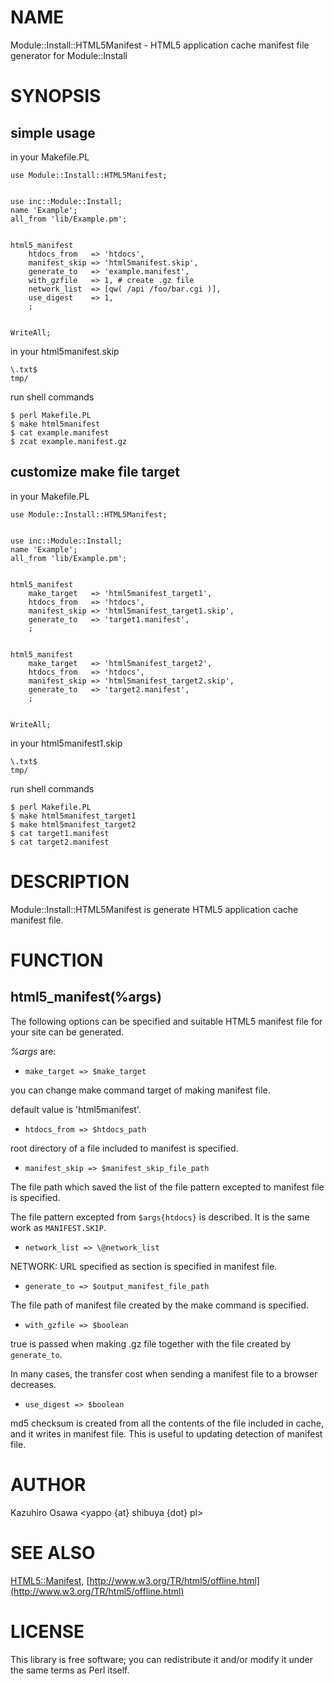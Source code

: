 # NAME

Module::Install::HTML5Manifest - HTML5 application cache manifest file generator for Module::Install

# SYNOPSIS

## simple usage

in your Makefile.PL

    use Module::Install::HTML5Manifest;
    

    use inc::Module::Install;
    name 'Example';
    all_from 'lib/Example.pm';
    

    html5_manifest
        htdocs_from   => 'htdocs',
        manifest_skip => 'html5manifest.skip',
        generate_to   => 'example.manifest',
        with_gzfile   => 1, # create .gz file
        network_list  => [qw( /api /foo/bar.cgi )],
        use_digest    => 1,
        ;
    

    WriteAll;

in your html5manifest.skip

    \.txt$
    tmp/

run shell commands

    $ perl Makefile.PL
    $ make html5manifest
    $ cat example.manifest
    $ zcat example.manifest.gz

## customize make file target
in your Makefile.PL

    use Module::Install::HTML5Manifest;
    

    use inc::Module::Install;
    name 'Example';
    all_from 'lib/Example.pm';
    

    html5_manifest
        make_target   => 'html5manifest_target1',
        htdocs_from   => 'htdocs',
        manifest_skip => 'html5manifest_target1.skip',
        generate_to   => 'target1.manifest',
        ;
    

    html5_manifest
        make_target   => 'html5manifest_target2',
        htdocs_from   => 'htdocs',
        manifest_skip => 'html5manifest_target2.skip',
        generate_to   => 'target2.manifest',
        ;
    

    WriteAll;

in your html5manifest1.skip

    \.txt$
    tmp/

run shell commands

    $ perl Makefile.PL
    $ make html5manifest_target1
    $ make html5manifest_target2
    $ cat target1.manifest
    $ cat target2.manifest

# DESCRIPTION

Module::Install::HTML5Manifest is generate HTML5 application cache manifest file.

# FUNCTION

## html5_manifest(%args)

The following options can be specified and suitable HTML5 manifest file for your site can be generated.

_%args_ are:

- `make_target => $make_target`

you can change make command target of making manifest file.

default value is 'html5manifest'.

- `htdocs_from => $htdocs_path`

root directory of a file included to manifest is specified.

- `manifest_skip => $manifest_skip_file_path`

The file path which saved the list of the file pattern excepted to manifest file is specified.

The file pattern excepted from `$args{htdocs}` is described. It is the same work as `MANIFEST.SKIP`.

- `network_list => \@network_list`

NETWORK: URL specified as section is specified in manifest file.

- `generate_to => $output_manifest_file_path`

The file path of manifest file created by the make command is specified.

- `with_gzfile => $boolean`

true is passed when making .gz file together with the file created by `generate_to`.

In many cases, the transfer cost when sending a manifest file to a browser decreases.

- `use_digest => $boolean`

md5 checksum is created from all the contents of the file included in cache, and it writes in manifest file.
This is useful to updating detection of manifest file.

# AUTHOR

Kazuhiro Osawa <yappo {at} shibuya {dot} pl>

# SEE ALSO

[HTML5::Manifest](http://search.cpan.org/perldoc?HTML5::Manifest), [http://www.w3.org/TR/html5/offline.html](http://www.w3.org/TR/html5/offline.html)

# LICENSE

This library is free software; you can redistribute it and/or modify
it under the same terms as Perl itself.